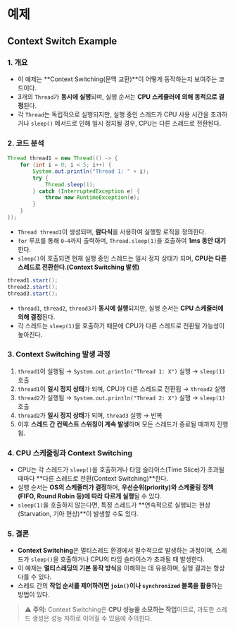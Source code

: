 # 예제

## **Context Switch Example**

### **1. 개요**
- 이 예제는 **Context Switching(문맥 교환)**이 어떻게 동작하는지 보여주는 코드이다. 
- 3개의 `Thread`가 **동시에 실행**되며, 실행 순서는 **CPU 스케줄러에 의해 동적으로 결정**된다.
- 각 `Thread`는 독립적으로 실행되지만, 실행 중인 스레드가 CPU 사용 시간을 초과하거나 `sleep()` 메서드로 인해 일시 정지될 경우, CPU는 다른 스레드로 전환된다.

### **2. 코드 분석**
```java
Thread thread1 = new Thread(() -> {
    for (int i = 0; i < 5; i++) {
        System.out.println("Thread 1: " + i);
        try {
            Thread.sleep(1);
        } catch (InterruptedException e) {
            throw new RuntimeException(e);
        }
    }
});
```
- `Thread thread1`이 생성되며, **람다식**을 사용하여 실행할 로직을 정의한다.
- `for` 루프를 통해 `0~4`까지 출력하며, `Thread.sleep(1)`을 호출하여 **1ms 동안 대기**한다.
- `sleep()`이 호출되면 현재 실행 중인 스레드는 일시 정지 상태가 되며, **CPU는 다른 스레드로 전환한다.(Context Switching 발생)**

```java
thread1.start();
thread2.start();
thread3.start();
```
- `thread1`, `thread2`, `thread3`가 **동시에 실행**되지만, 실행 순서는 **CPU 스케줄러에 의해 결정**된다.
- 각 스레드는 `sleep(1)`을 호출하기 때문에 CPU가 다른 스레드로 전환될 가능성이 높아진다.

### **3. Context Switching 발생 과정**
1. `thread1`이 실행됨 → `System.out.println("Thread 1: X")` 실행 → `sleep(1)` 호출
2. `thread1`이 **일시 정지 상태**가 되며, CPU가 다른 스레드로 전환됨 → `thread2` 실행
3. `thread2`가 실행됨 → `System.out.println("Thread 2: X")` 실행 → `sleep(1)` 호출
4. `thread2`가 **일시 정지 상태**가 되며, `thread3` 실행 → 반복
5. 이후 **스레드 간 컨텍스트 스위칭이 계속 발생**하며 모든 스레드가 종료될 때까지 진행됨.

### **4. CPU 스케줄링과 Context Switching**
- CPU는 각 스레드가 `sleep()`을 호출하거나 타임 슬라이스(Time Slice)가 초과될 때마다 **다른 스레드로 전환(Context Switching)**한다.
- 실행 순서는 **OS의 스케줄러가 결정**하며, **우선순위(priority)와 스케줄링 정책(FIFO, Round Robin 등)에 따라 다르게 실행**될 수 있다.
- `sleep(1)`을 호출하지 않는다면, 특정 스레드가 **연속적으로 실행되는 현상(Starvation, 기아 현상)**이 발생할 수도 있다.

### **5. 결론**
- **Context Switching**은 멀티스레드 환경에서 필수적으로 발생하는 과정이며, 스레드가 `sleep()`을 호출하거나 CPU의 타임 슬라이스가 초과될 때 발생한다.
- 이 예제는 **멀티스레딩의 기본 동작 방식**을 이해하는 데 유용하며, 실행 결과는 항상 다를 수 있다.
- 스레드 간의 **작업 순서를 제어하려면 `join()`이나 `synchronized` 블록을 활용**하는 방법이 있다.

> ⚠ **주의:** Context Switching은 **CPU 성능을 소모하는 작업**이므로, 과도한 스레드 생성은 성능 저하로 이어질 수 있음에 주의한다.

